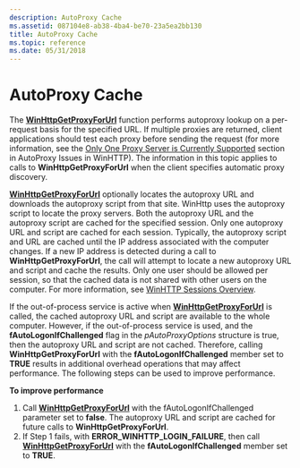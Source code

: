 ```yaml
---
description: AutoProxy Cache
ms.assetid: 087104e8-ab38-4ba4-be70-23a5ea2bb130
title: AutoProxy Cache
ms.topic: reference
ms.date: 05/31/2018
---
```


# AutoProxy Cache

The [**WinHttpGetProxyForUrl**](/windows/desktop/api/Winhttp/nf-winhttp-winhttpgetproxyforurl) function performs autoproxy lookup on a per-request basis for the specified URL. If multiple proxies are returned, client applications should test each proxy before sending the request (for more information, see the [Only One Proxy Server is Currently Supported](autoproxy-issues-in-winhttp.md) section in AutoProxy Issues in WinHTTP). The information in this topic applies to calls to **WinHttpGetProxyForUrl** when the client specifies automatic proxy discovery.

[**WinHttpGetProxyForUrl**](/windows/desktop/api/Winhttp/nf-winhttp-winhttpgetproxyforurl) optionally locates the autoproxy URL and downloads the autoproxy script from that site. WinHttp uses the autoproxy script to locate the proxy servers. Both the autoproxy URL and the autoproxy script are cached for the specified session. Only one autoproxy URL and script are cached for each session. Typically, the autoproxy script and URL are cached until the IP address associated with the computer changes. If a new IP address is detected during a call to **WinHttpGetProxyForUrl**, the call will attempt to locate a new autoproxy URL and script and cache the results. Only one user should be allowed per session, so that the cached data is not shared with other users on the computer. For more information, see [WinHTTP Sessions Overview](winhttp-sessions-overview.md).

If the out-of-process service is active when [**WinHttpGetProxyForUrl**](/windows/desktop/api/Winhttp/nf-winhttp-winhttpgetproxyforurl) is called, the cached autoproxy URL and script are available to the whole computer. However, if the out-of-process service is used, and the **fAutoLogonIfChallenged** flag in the *pAutoProxyOptions* structure is true, then the autoproxy URL and script are not cached. Therefore, calling **WinHttpGetProxyForUrl** with the **fAutoLogonIfChallenged** member set to **TRUE** results in additional overhead operations that may affect performance. The following steps can be used to improve performance.

**To improve performance**

1.  Call [**WinHttpGetProxyForUrl**](/windows/desktop/api/Winhttp/nf-winhttp-winhttpgetproxyforurl) with the fAutoLogonIfChallenged parameter set to **false**. The autoproxy URL and script are cached for future calls to **WinHttpGetProxyForUrl**.
2.  If Step 1 fails, with **ERROR\_WINHTTP\_LOGIN\_FAILURE**, then call [**WinHttpGetProxyForUrl**](/windows/desktop/api/Winhttp/nf-winhttp-winhttpgetproxyforurl) with the **fAutoLogonIfChallenged** member set to **TRUE**.

 

 



